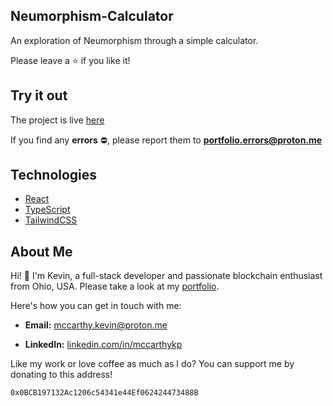 ## Neumorphism-Calculator

An exploration of Neumorphism through a simple calculator.

Please leave a :star: if you like it!

## Try it out

The project is live [here](https://mccarthykp.github.io/ts-calculator/)

If you find any **errors** :no_entry:, please report them to **portfolio.errors@proton.me**

## Technologies

* [React](https://react.dev/)
* [TypeScript](https://www.typescriptlang.org/)
* [TailwindCSS](https://tailwindcss.com/)

## About Me

Hi! :wave: I'm Kevin, a full-stack developer and passionate blockchain enthusiast from Ohio, USA. Please take a look at my [portfolio](https://www.kevinmccarthy.dev).

Here's how you can get in touch with me:

- **Email:** [mccarthy.kevin@proton.me](mailto:mccarthy.kevin@proton.me)

- **LinkedIn:** [linkedin.com/in/mccarthykp](linkedin.com/in/mccarthykp)

Like my work or love coffee as much as I do? You can support me by donating to this address!

`0x0BCB197132Ac1206c54341e44Ef062424473488B`
